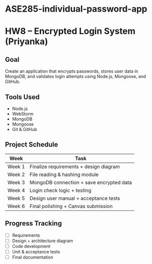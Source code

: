 # ASE285-individual-password-app

# HW8 – Encrypted Login System (Priyanka)

## Goal
Create an application that encrypts passwords, stores user data in MongoDB, and validates login attempts using Node.js, Mongoose, and GitHub.

## Tools Used
- Node.js
- WebStorm
- MongoDB
- Mongoose
- Git & GitHub

## Project Schedule

| Week | Task |
|------|------|
| Week 1 | Finalize requirements + design diagram |
| Week 2 | File reading & hashing module |
| Week 3 | MongoDB connection + save encrypted data |
| Week 4 | Login check logic + testing |
| Week 5 | Design user manual + acceptance tests |
| Week 6 | Final polishing + Canvas submission |

## Progress Tracking
- [ ] Requirements
- [ ] Design + architecture diagram
- [ ] Code development
- [ ] Unit & acceptance tests
- [ ] Final documentation
